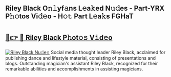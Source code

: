 ## Riley Black O𝚗𝚕yf𝚊ns L𝚎a𝚔ed N𝚞𝚍es - Part-YRX P𝚑𝚘tos Vi𝚍𝚎o - H𝚘𝚝 Part L𝚎a𝚔s FGHaT

# <h2><a href="http://kf0nrb7.oniu.top/?m=Riley+Black">🔗👉 🔴 Riley Black P𝚑ot𝚘𝚜 V𝚒d𝚎o</a></h2>

[![Riley Black Nu𝚍e𝚜](https://i.imgur.com/0qMVB7G.gif)](http://kf0nrb7.oniu.top/?m=Riley+Black)
Social media thought leader Riley Black, acclaimed for publishing dance and lifestyle material, consisting of presentations and blogs. Outstanding magician's assistant Riley Black, recognized for their remarkable abilities and accomplishments in assisting magicians.  
